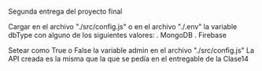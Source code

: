 Segunda entrega del proyecto final

Cargar en el archivo "./src/config.js" o en el archivo "./.env" la variable dbType con alguno de los siguientes valores:
    . MongoDB
    . Firebase

Setear como True o False la variable admin en el archivo "./src/config.js"
La API creada es la misma que la que se pedía en el entregable de la Clase14
